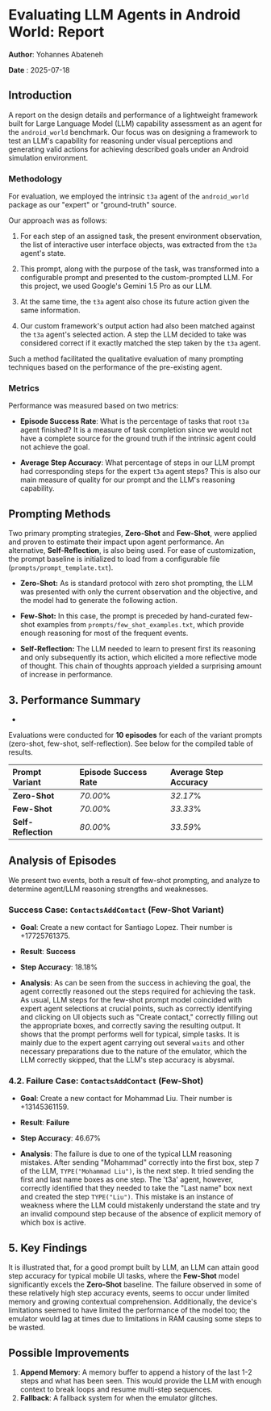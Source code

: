 # Evaluating LLM Agents in Android World: Report

**Author**: Yohannes Abateneh

**Date** : 2025-07-18

## Introduction

A report on the design details and performance of a lightweight framework built for Large Language Model (LLM) capability assessment as an agent for the `android_world` benchmark. 
Our focus was on designing a framework to test an LLM's capability for reasoning under visual perceptions and generating valid actions for achieving described goals under an Android simulation environment.
### Methodology

For evaluation, we employed the intrinsic `t3a` agent of the `android_world` package as our "expert" or "ground-truth" source.

Our approach was as follows:

1.  For each step of an assigned task, the present environment observation, the list of interactive user interface objects, was extracted from the `t3a` agent's state.

2.  This prompt, along with the purpose of the task, was transformed into a configurable prompt and presented to the custom-prompted LLM. For this project, we used Google's Gemini 1.5 Pro as our LLM.

3.  At the same time, the `t3a` agent also chose its future action given the same information.

4.  Our custom framework's output action had also been matched against the `t3a` agent's selected action. A step the LLM decided to take was considered correct if it exactly matched the step taken by the `t3a` agent.

Such a method facilitated the qualitative evaluation of many prompting techniques based on the performance of the pre-existing agent.

### Metrics

Performance was measured based on two metrics:

* **Episode Success Rate**: What is the percentage of tasks that root `t3a` agent finished? It is a measure of task completion since we would not have a complete source for the ground truth if the intrinsic agent could not achieve the goal.

* **Average Step Accuracy**: What percentage of steps in our LLM prompt had corresponding steps for the expert `t3a` agent steps? This is also our main measure of quality for our prompt and the LLM's reasoning capability.

## Prompting Methods

Two primary prompting strategies, **Zero-Shot** and **Few-Shot**, were applied and proven to estimate their impact upon agent performance. An alternative, **Self-Reflection**, is also being used. For ease of customization, the prompt baseline is initialized to load from a configurable file (`prompts/prompt_template.txt`).
* **Zero-Shot:** As is standard protocol with zero shot prompting, the LLM was presented with only the current observation and the objective, and the model had to generate the following action.

* **Few-Shot:** In this case, the prompt is preceded by hand-curated few-shot examples from `prompts/few_shot_examples.txt`, which provide enough reasoning for most of the frequent events.

* **Self-Reflection:** The LLM needed to learn to present first its reasoning and only subsequently its action, which elicited a more reflective mode of thought. This chain of thoughts approach yielded a surprising amount of increase in performance.

## 3. Performance Summary
-

Evaluations were conducted for **10 episodes** for each of the variant prompts (zero-shot, few-shot, self-reflection). See below for the compiled table of results.

| **Prompt Variant**  | **Episode Success Rate** | **Average Step Accuracy** |
|:--------------------|:-------------------------|:--------------------------|
| **Zero-Shot**       | *70.00*%                 | *32.17*%                  |
| **Few-Shot**        | *70.00*%                 | *33.33*%                  |
| **Self-Reflection** | *80.00*%                 | *33.59*%                  |





## Analysis of Episodes


We present two events, both a result of few-shot prompting, and analyze to determine agent/LLM reasoning strengths and weaknesses.

### Success Case: `ContactsAddContact` (Few-Shot Variant)

* **Goal**: Create a new contact for Santiago Lopez. Their number is +17725761375.

* **Result**: **Success**

* **Step Accuracy**: 18.18%

* **Analysis**: As can be seen from the success in achieving the goal, the agent correctly reasoned out the steps required for achieving the task. As usual, LLM steps for the few-shot prompt model coincided with expert agent selections at crucial points, such as correctly identifying and clicking on UI objects such as "Create contact," correctly filling out the appropriate boxes, and correctly saving the resulting output. It shows that the prompt performs well for typical, simple tasks. It is mainly due to the expert agent carrying out several `waits` and other necessary preparations due to the nature of the emulator, which the LLM correctly skipped, that the LLM's step accuracy is abysmal.
### 4.2. Failure Case: `ContactsAddContact` (Few-Shot)

* **Goal**: Create a new contact for Mohammad Liu. Their number is +13145361159.

* **Result**: **Failure**

* **Step Accuracy**: 46.67%

* **Analysis**: The failure is due to one of the typical LLM reasoning mistakes. After sending "Mohammad" correctly into the first box, step 7 of the LLM, `TYPE("Mohammad Liu")`, is the next step. It tried sending the first and last name boxes as one step. The 't3a' agent, however, correctly identified that they needed to take the "Last name" box next and created the step `TYPE("Liu")`. This mistake is an instance of weakness where the LLM could mistakenly understand the state and try an invalid compound step because of the absence of explicit memory of which box is active.
## 5. Key Findings

It is illustrated that, for a good prompt built by LLM, an LLM can attain good step accuracy for typical mobile UI tasks, where the **Few-Shot** model significantly excels the **Zero-Shot** baseline. The failure observed in some of these relatively high step accuracy events, seems to occur under limited memory and growing contextual comprehension.
Additionally, the device's limitations seemed to have limited the performance of the model too; the emulator would lag at times due to limitations in RAM causing some steps to be wasted.

## Possible Improvements
1.  **Append Memory**: A memory buffer to append a history of the last 1-2 steps and what has been seen. This would provide the LLM with enough context to break loops and resume multi-step sequences.
2. **Fallback**: A fallback system for when the emulator glitches.
